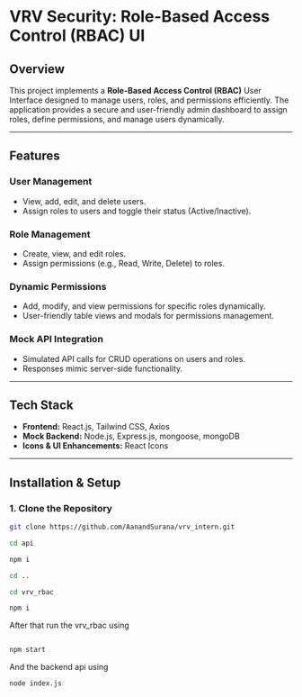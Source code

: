 # VRV Security: Role-Based Access Control (RBAC) UI

## **Overview**

This project implements a **Role-Based Access Control (RBAC)** User Interface designed to manage users, roles, and permissions efficiently. The application provides a secure and user-friendly admin dashboard to assign roles, define permissions, and manage users dynamically.

---

## **Features**

### **User Management**
- View, add, edit, and delete users.
- Assign roles to users and toggle their status (Active/Inactive).

### **Role Management**
- Create, view, and edit roles.
- Assign permissions (e.g., Read, Write, Delete) to roles.

### **Dynamic Permissions**
- Add, modify, and view permissions for specific roles dynamically.
- User-friendly table views and modals for permissions management.

### **Mock API Integration**
- Simulated API calls for CRUD operations on users and roles.
- Responses mimic server-side functionality.

---

## **Tech Stack**
- **Frontend:** React.js, Tailwind CSS, Axios
- **Mock Backend:** Node.js, Express.js, mongoose, mongoDB
- **Icons & UI Enhancements:** React Icons
---

## **Installation & Setup**

### **1. Clone the Repository**
```bash
git clone https://github.com/AanandSurana/vrv_intern.git

cd api

npm i 

cd ..

cd vrv_rbac

npm i 

```

After that run the vrv_rbac using
```bash

npm start

```

And the backend api using 

```bash
node index.js
```


